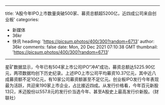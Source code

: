 
---
title: 'A股今年IPO上市数量突破500家、募资总额超5200亿，近四成公司来自创业板'
categories: 
 - 新媒体
 - 36kr
 - 快讯
headimg: 'https://picsum.photos/400/300?random=6713'
author: 36kr
comments: false
date: Mon, 20 Dec 2021 07:10:38 GMT
thumbnail: 'https://picsum.photos/400/300?random=6713'
---

<div>   
星矿数据显示，今年已有504家上市公司IPO“冲A”成功，募资总额达5225.90亿元，两项数据均创下历史纪录。上述IPO上市公司平均募资10.37亿元，其中近八成募资额不足10亿元，有10家公司募资额甚至不足亿元。创业板IPO发行今年表现最为活跃，共迎来190家上市企业，占比接近四成。从发行价格看，今年百元新股13只，禾迈股份以557.8元的发行价当选今年、甚至A股史上最高发行价新股。（财联社）  
</div>
            